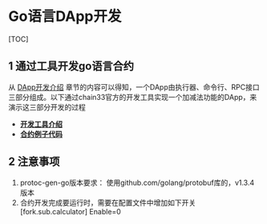 # Go语言DApp开发
[TOC]

## 1 通过工具开发go语言合约
从 [DApp开发介绍](85) 章节的内容可以得知，一个DApp由执行器、命令行、RPC接口 三部分组成。以下通过chain33官方的开发工具实现一个加减法功能的DApp，来演示这三部分开发的过程

- <font color=blue>**[开发工具介绍](https://github.com/33cn/chain33/blob/master/cmd/tools/doc/gendapp.md)**</font>
- <font color=blue>**[合约例子代码](https://github.com/bysomeone/plugin/tree/dapp-example-calculator)**</font>

## 2 注意事项
1. protoc-gen-go版本要求： 使用github.com/golang/protobuf库的，v1.3.4版本
2. 合约开发完成要运行时，需要在配置文件中增加如下开关
[fork.sub.calculator]
Enable=0

